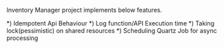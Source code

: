 Inventory Manager project implements below features.

*) Idempotent Api Behaviour
*) Log function/API Execution time
*) Taking lock(pessimistic) on shared resources
*) Scheduling Quartz Job for async processing
